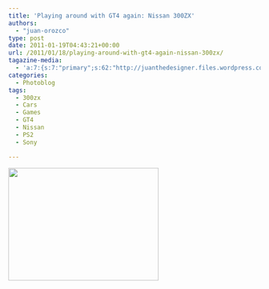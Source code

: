 ```yaml
---
title: 'Playing around with GT4 again: Nissan 300ZX'
authors: 
  - "juan-orozco"
type: post
date: 2011-01-19T04:43:21+00:00
url: /2011/01/18/playing-around-with-gt4-again-nissan-300zx/
tagazine-media:
  - 'a:7:{s:7:"primary";s:62:"http://juanthedesigner.files.wordpress.com/2011/01/img0004.jpg";s:6:"images";a:1:{s:62:"http://juanthedesigner.files.wordpress.com/2011/01/img0004.jpg";a:6:{s:8:"file_url";s:62:"http://juanthedesigner.files.wordpress.com/2011/01/img0004.jpg";s:5:"width";s:4:"1280";s:6:"height";s:3:"960";s:4:"type";s:5:"image";s:4:"area";s:7:"1228800";s:9:"file_path";s:0:"";}}s:6:"videos";a:0:{}s:11:"image_count";s:1:"1";s:6:"author";s:7:"8033531";s:7:"blog_id";s:8:"17975075";s:9:"mod_stamp";s:19:"2011-01-19 04:43:21";}'
categories:
  - Photoblog
tags:
  - 300zx
  - Cars
  - Games
  - GT4
  - Nissan
  - PS2
  - Sony

---
```

[<img class="aligncenter size-medium wp-image-2717" title="IMG0004" src="http://juanthedesigner.files.wordpress.com/2011/01/img0004.jpg?w=300&#038;resize=300%2C225" alt="" width="300" height="225" data-recalc-dims="1" />][1]

 [1]: http://juanthedesigner.files.wordpress.com/2011/01/img0004.jpg
